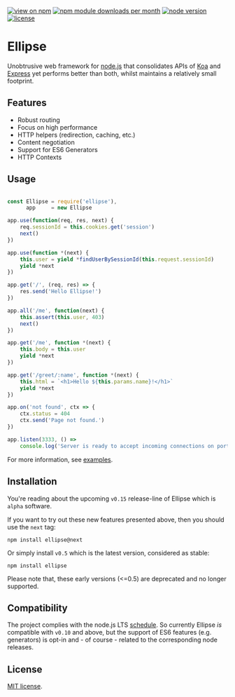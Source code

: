[![view on npm](http://img.shields.io/npm/v/ellipse.svg?maxAge=2592000&style=flat-square)](https://www.npmjs.com/package/ellipse)
[![npm module downloads per month](http://img.shields.io/npm/dm/ellipse.svg?maxAge=2592000&style=flat-square)](https://www.npmjs.com/package/ellipse)
[![node version](https://img.shields.io/badge/node-%3E%3D%200.10-brightgreen.svg?maxAge=2592000&style=flat-square)](https://nodejs.org/download)
[![license](https://img.shields.io/npm/l/express.svg?maxAge=2592000?maxAge=2592000&style=flat-square)](https://www.npmjs.com/package/ellipse)

# Ellipse

Unobtrusive web framework for [node.js](https://nodejs.org) that consolidates APIs of [Koa](http://koajs.com/) and [Express](http://expressjs.com/) yet performs better than both, whilst maintains a relatively small footprint. 

## Features

  * Robust routing
  * Focus on high performance
  * HTTP helpers (redirection, caching, etc.)
  * Content negotiation
  * Support for ES6 Generators
  * HTTP Contexts

## Usage

```js

const Ellipse = require('ellipse'),
      app     = new Ellipse

app.use(function(req, res, next) {
    req.sessionId = this.cookies.get('session')
    next()
})

app.use(function *(next) {
    this.user = yield *findUserBySessionId(this.request.sessionId)
    yield *next
})

app.get('/', (req, res) => {
    res.send('Hello Ellipse!')
})

app.all('/me', function(next) {
    this.assert(this.user, 403)
    next()
})

app.get('/me', function *(next) {
    this.body = this.user
    yield *next
})

app.get('/greet/:name', function *(next) {
    this.html = `<h1>Hello ${this.params.name}!</h1>`
    yield *next
})

app.on('not found', ctx => {
    ctx.status = 404
    ctx.send('Page not found.')
})

app.listen(3333, () =>
    console.log('Server is ready to accept incoming connections on port 3333'))

```

For more information, see [examples](https://github.com/schwarzkopfb/ellipse/blob/development/examples). 

## Installation

You're reading about the upcoming `v0.15` release-line of Ellipse which is `alpha` software.

If you want to try out these new features presented above, then you should use the `next` tag:

    npm install ellipse@next
    
Or simply install `v0.5` which is the latest version, considered as stable:
  
    npm install ellipse

Please note that, these early versions (<=0.5) are deprecated and no longer supported.

## Compatibility

The project complies with the node.js LTS [schedule](https://github.com/nodejs/LTS#lts_schedule).
So currently Ellipse *is* compatible with `v0.10` and above, but the support of ES6 features (e.g. generators)
is opt-in and - of course - related to the corresponding node releases.

## License

[MIT license](https://github.com/schwarzkopfb/ellipse/blob/master/LICENSE).